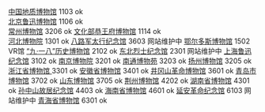 <a href="http://www.gmc.org.cn/">中国地质博物馆</a>            1103    ok  
<a href="http://www.luxunmuseum.com.cn/">北京鲁迅博物馆</a>    1106    ok  
<a href="http://www.czmuseum.com/">常州博物馆</a>              3206    ok
<a href="http://www.pgm.org.cn/">文化部恭王府博物馆</a>         1114    ok  
<a href="http://www.hebeimuseum.org.cn/">河北博物院</a>        1301    ok
<a href="http://www.balujun.cn/">八路军太行纪念馆</a>           3603    网站维护中
<a href="http://why.ordosqyg.org.cn/Cloud/Module/Index/access/index.html">鄂尔多斯博物馆</a>      1502     VR馆
<a href="http://www.918museum.org.cn/">“九·一八”历史博物馆</a>                                     2102     ok
<a href="http://www.jn1948.cn/index.php?g=Portal&m=Academic&a=museum">东北烈士纪念馆</a>          2301     网站维护中
<a href="http://www.luxunmuseum.cn/">上海鲁迅纪念馆</a>        3102    ok
<a href="http://www.njmuseum.com/zh">南京博物院</a>           3201     ok
<a href="http://www.ntmuseum.com/">南通博物苑</a>             3203     ok
<a href="https://www.yzmuseum.com/">扬州博物馆</a>            3205     ok
<a href="http://www.zhejiangmuseum.com/">浙江省博物馆  </a>   3301     ok
<a href="https://www.ahm.cn/">安徽省博物馆</a>                3401     ok
<a href="http://www.jgsgmbwg.com/">井冈山革命博物馆</a>        3601     ok
<a href="http://www.qingdaomuseum.com/">青岛市博物馆</a>      3702      ok
<a href="http://www.sdmuseum.com/">山东博物馆</a>             3705     ok
<a href="http://www.jzmsm.org/yk/">荆州博物馆</a>            4202      ok
<a href="http://www.hnmuseum.com/">湖南省博物馆</a>           4301      ok
<a href="http://www.sunyat-sen.org/">孙中山故居纪念馆</a>      4403      ok
<a href="http://www.hainanmuseum.org/">海南省博物馆</a>       4601      ok
<a href="http://www.yagmjng.com/">延安革命纪念馆</a>           6103     网站维护中
<a href="http://www.qhmuseum.cn/">青海省博物馆</a>            6301     ok
